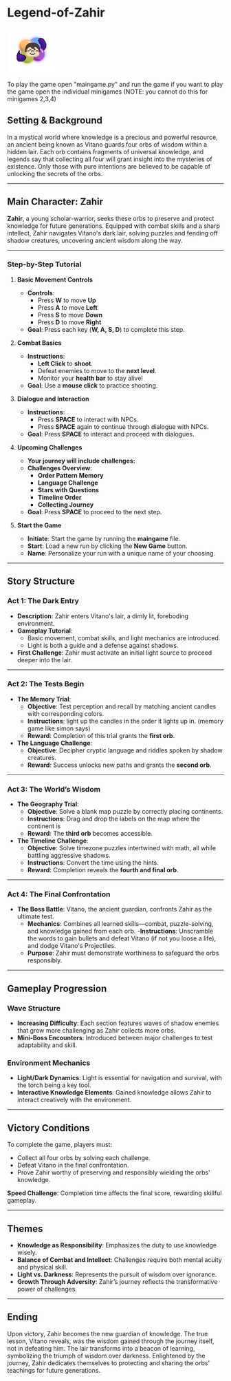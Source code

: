 # Legend-of-Zahir

![alt](/LEGEND%20OF%20ZAHIR/VN11.PNG)

To play the game open "maingame.py" and run the game 
if you want to play the game open the individual minigames (NOTE: you cannot do this for minigames 2,3,4)

## Setting & Background
In a mystical world where knowledge is a precious and powerful resource, an ancient being known as Vitano guards four orbs of wisdom within a hidden lair. Each orb contains fragments of universal knowledge, and legends say that collecting all four will grant insight into the mysteries of existence. Only those with pure intentions are believed to be capable of unlocking the secrets of the orbs.

---

## Main Character: Zahir
**Zahir**, a young scholar-warrior, seeks these orbs to preserve and protect knowledge for future generations. Equipped with combat skills and a sharp intellect, Zahir navigates Vitano's dark lair, solving puzzles and fending off shadow creatures, uncovering ancient wisdom along the way.

---
### Step-by-Step Tutorial

1. **Basic Movement Controls**
   - **Controls**:
     - Press **W** to move **Up**
     - Press **A** to move **Left**
     - Press **S** to move **Down**
     - Press **D** to move **Right**
   - **Goal**: Press each key (**W, A, S, D**) to complete this step.

3. **Combat Basics**
   - **Instructions**:
     - **Left Click** to **shoot**.
     - Defeat enemies to move to the **next level**.
     - Monitor your **health bar** to stay alive!
   - **Goal**: Use a **mouse click** to practice shooting.

4. **Dialogue and Interaction**
   - **Instructions**:
     - Press **SPACE** to interact with NPCs.
     - Press **SPACE** again to continue through dialogue with NPCs.
   - **Goal**: Press **SPACE** to interact and proceed with dialogues.

5. **Upcoming Challenges**
   - **Your journey will include challenges:**
   - **Challenges Overview**:
     - **Order Pattern Memory**
     - **Language Challenge**
     - **Stars with Questions**
     - **Timeline Order**
     - **Collecting Journey**
   - **Goal**: Press **SPACE** to proceed to the next step.

6. **Start the Game**
   - **Initiate**: Start the game by running the **maingame** file.
   - **Start**: Load a new run by clicking the **New Game** button.
   - **Name**: Personalize your run with a unique name of your choosing. 
  ---

## Story Structure

### Act 1: The Dark Entry
- **Description**: Zahir enters Vitano's lair, a dimly lit, foreboding environment.
- **Gameplay Tutorial**:
  - Basic movement, combat skills, and light mechanics are introduced.
  - Light is both a guide and a defense against shadows.
- **First Challenge**: Zahir must activate an initial light source to proceed deeper into the lair.

---

### Act 2: The Tests Begin
- **The Memory Trial**:
  - **Objective**: Test perception and recall by matching ancient candles with corresponding colors.
  - **Instructions**: light up the candles in the order it lights up in. (memory game like simon says)
  - **Reward**: Completion of this trial grants the **first orb**.
- **The Language Challenge**:
  - **Objective**: Decipher cryptic language and riddles spoken by shadow creatures.
  - **Reward**: Success unlocks new paths and grants the **second orb**.

---

### Act 3: The World’s Wisdom
- **The Geography Trial**:
  - **Objective**: Solve a blank map puzzle by correctly placing continents.
  - **Instructions**: Drag and drop the labels on the map where the continent is 
  - **Reward**: The **third orb** becomes accessible.
- **The Timeline Challenge**:
  - **Objective**: Solve timezone puzzles intertwined with math, all while battling aggressive shadows.
  - **Instructions**: Convert the time using the hints.
  - **Reward**: Completion reveals the **fourth and final orb**.

---

### Act 4: The Final Confrontation
- **The Boss Battle**: Vitano, the ancient guardian, confronts Zahir as the ultimate test.
  - **Mechanics**: Combines all learned skills—combat, puzzle-solving, and knowledge gained from each orb.
  -**Instructions**: Unscramble the words to gain bullets and defeat Vitano (if not you loose a life), and    dodge Vitano's Projectiles.
  - **Purpose**: Zahir must demonstrate worthiness to safeguard the orbs responsibly.

---

## Gameplay Progression

### Wave Structure
- **Increasing Difficulty**: Each section features waves of shadow enemies that grow more challenging as Zahir collects more orbs.
- **Mini-Boss Encounters**: Introduced between major challenges to test adaptability and skill.

### Environment Mechanics
- **Light/Dark Dynamics**: Light is essential for navigation and survival, with the torch being a key tool.
- **Interactive Knowledge Elements**: Gained knowledge allows Zahir to interact creatively with the environment.

---

## Victory Conditions
To complete the game, players must:
- Collect all four orbs by solving each challenge.
- Defeat Vitano in the final confrontation.
- Prove Zahir worthy of preserving and responsibly wielding the orbs' knowledge.

**Speed Challenge**: Completion time affects the final score, rewarding skillful gameplay.

---

## Themes
- **Knowledge as Responsibility**: Emphasizes the duty to use knowledge wisely.
- **Balance of Combat and Intellect**: Challenges require both mental acuity and physical skill.
- **Light vs. Darkness**: Represents the pursuit of wisdom over ignorance.
- **Growth Through Adversity**: Zahir’s journey reflects the transformative power of challenges.

---

## Ending
Upon victory, Zahir becomes the new guardian of knowledge. The true lesson, Vitano reveals, was the wisdom gained through the journey itself, not in defeating him. The lair transforms into a beacon of learning, symbolizing the triumph of wisdom over darkness. Enlightened by the journey, Zahir dedicates themselves to protecting and sharing the orbs' teachings for future generations.
